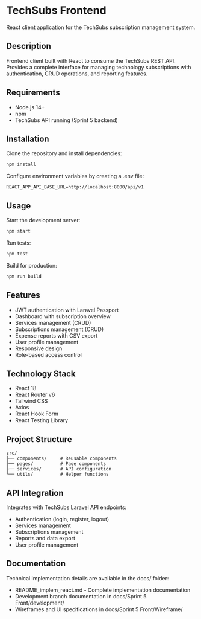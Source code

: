 # TechSubs Frontend

React client application for the TechSubs subscription management system.

## Description

Frontend client built with React to consume the TechSubs REST API. Provides a complete interface for managing technology subscriptions with authentication, CRUD operations, and reporting features.

## Requirements

- Node.js 14+
- npm
- TechSubs API running (Sprint 5 backend)

## Installation

Clone the repository and install dependencies:

```bash
npm install
```

Configure environment variables by creating a .env file:

```
REACT_APP_API_BASE_URL=http://localhost:8000/api/v1
```

## Usage

Start the development server:

```bash
npm start
```

Run tests:

```bash
npm test
```

Build for production:

```bash
npm run build
```

## Features

- JWT authentication with Laravel Passport
- Dashboard with subscription overview
- Services management (CRUD)
- Subscriptions management (CRUD)
- Expense reports with CSV export
- User profile management
- Responsive design
- Role-based access control

## Technology Stack

- React 18
- React Router v6
- Tailwind CSS
- Axios
- React Hook Form
- React Testing Library

## Project Structure

```
src/
├── components/     # Reusable components
├── pages/          # Page components
├── services/       # API configuration
└── utils/          # Helper functions
```

## API Integration

Integrates with TechSubs Laravel API endpoints:

- Authentication (login, register, logout)
- Services management
- Subscriptions management
- Reports and data export
- User profile management

## Documentation

Technical implementation details are available in the docs/ folder:

- README_implem_react.md - Complete implementation documentation
- Development branch documentation in docs/Sprint 5 Front/development/
- Wireframes and UI specifications in docs/Sprint 5 Front/Wireframe/